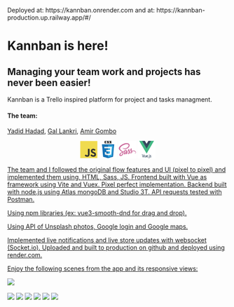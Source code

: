 ﻿<p>Deployed at: https://kannban.onrender.com and at: https://kannban-production.up.railway.app/#/</p>

<h1>Kannban is here!</h1>
<h2>Managing your team work and projects has never been easier!</h2>

<p>Kannban is a Trello inspired platform for project and tasks managment. </p>

<h4>
The team:
</h4>
<p>
<a href="https://github.com/YadidHadad">Yadid Hadad</a>, 
<a href="https://github.com/Gal-lankri">Gal Lankri</a>, 
<a href="https://github.com/amir2679">Amir Gombo</a>
</p>

<p align="center">
<img src="https://raw.githubusercontent.com/devicons/devicon/master/icons/javascript/javascript-original.svg" alt="javascript" width="40" height="40"/>
<img src="https://raw.githubusercontent.com/devicons/devicon/master/icons/css3/css3-original-wordmark.svg" alt="css3" width="40" height="40"/>
<img src="https://raw.githubusercontent.com/devicons/devicon/master/icons/sass/sass-original.svg" alt="sass" width="40" height="40"/>
<a href="https://vuejs.org/" target="_blank" rel="noreferrer"> <img src="https://raw.githubusercontent.com/devicons/devicon/master/icons/vuejs/vuejs-original-wordmark.svg" alt="vuejs" width="40" height="40"/>

</p>
The team and I followed the original flow features and UI (pixel to pixel) and implemented them using, HTML, Sass, JS.
Frontend built with Vue as framework using Vite and Vuex. Pixel perfect implementation.
Backend built with node.js using Atlas mongoDB and Studio 3T. API requests tested with Postman.
</p>
<p>
Using npm libraries (ex: vue3-smooth-dnd for drag and drop).
</p>
<p>
Using API of Unsplash photos, Google login and Google maps.
</p>
<p>
Implemented live notifications and live store updates with websocket (Socket.io).
Uploaded and built to production on github and deployed using render.com.
</p>

<p>Enjoy the following scenes from the app and its responsive views:</p>

[<img src="[https://i.ytimg.com/vi/Hc79sDi3f0U/maxresdefault.jpg]([https://www.youtube.com/watch?v=O_WMoFP7vOg](https://www.youtube.com/watch?v=O_WMoFP7vOg))" width="50%">]([https://www.youtube.com/watch?v=Hc79sDi3f0U](https://www.youtube.com/watch?v=O_WMoFP7vOg) "Now in Android: 55")
<p float="center">
<img src="https://res.cloudinary.com/dnznyz6om/image/upload/v1673554718/home_wt69gp.png"/>
<img src="https://res.cloudinary.com/dnznyz6om/image/upload/v1673554718/boards_zur9jn.png"/>
<img src="https://res.cloudinary.com/dnznyz6om/image/upload/v1673558217/board_2_qhqvdp.png"/>
<img src="https://res.cloudinary.com/dnznyz6om/image/upload/v1673557754/task_2_tzz7nz.png"/>
<img src="https://res.cloudinary.com/dnznyz6om/image/upload/v1673557911/dashboard_2_ytybkv.png"/>
<img src="https://res.cloudinary.com/dnznyz6om/image/upload/v1673558048/map_2_rs8nr7.png"/>
</p>


